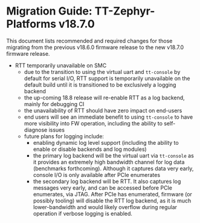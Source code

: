 # Migration Guide: TT-Zephyr-Platforms v18.7.0

This document lists recommended and required changes for those migrating from the previous v18.6.0 firmware release to the new v18.7.0 firmware release.

* RTT temporarily unavailable on SMC
  * due to the transition to using the virtual uart and `tt-console` by default for serial I/O,
    RTT support is temporarily unavailable on the default build until it is transitioned to be
    exclusively a logging backend
  * the up-coming 18.8 release will re-enable RTT as a log backend, mainly for debugging CI
  * the unavailability of RTT should have zero impact on end-users
  * end users will see an immediate benefit to using `tt-console` to have more visibility into FW
    operation, including the ability to self-diagnose issues
  * future plans for logging include:
    * enabling dynamic log level support (including the ability to enable or disable backends and
      log modules)
    * the primary log backend will be the virtual uart via `tt-console` as it provides an
      extremely high bandwidth channel for log data (benchmarks forthcoming). Although it captures
      data very early, console I/O is only available after PCIe enumerates
    * the secondary log backend will be RTT. It also captures log messages very early, and can be
      accessed before PCIe enumerates, via JTAG. After PCIe has enumerated, firmware (or possibly
      tooling) will disable the RTT log backend, as it is much lower-bandwidth and would likely
      overflow during regular operation if verbose logging is enabled.

[comment]: <> (UL by area, indented as necessary)
